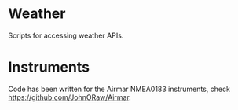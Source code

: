 # Weather
Scripts for accessing weather APIs.

# Instruments
Code has been written for the Airmar NMEA0183 instruments, check https://github.com/JohnORaw/Airmar.
